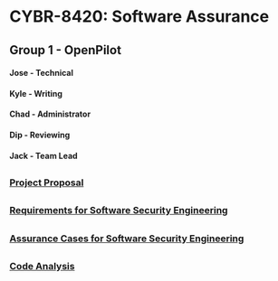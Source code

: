 # CYBR-8420: Software Assurance

## Group 1 - OpenPilot
#### Jose - Technical
#### Kyle - Writing
#### Chad - Administrator
#### Dip  - Reviewing
#### Jack - Team Lead




## 
### [Project Proposal](Project_Proposal.md)
## 
### [Requirements for Software Security Engineering](Requirements_for_SSE.md)
## 
### [Assurance Cases for Software Security Engineering](AssuranceCases.md)
## 
### [Code Analysis](CodeAnalysis.md)

